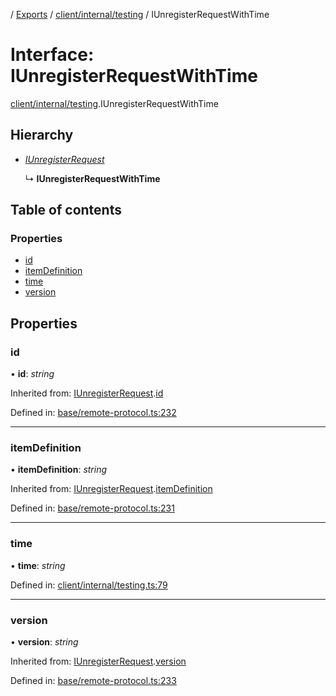 [](../README.md) / [Exports](../modules.md) / [client/internal/testing](../modules/client_internal_testing.md) / IUnregisterRequestWithTime

# Interface: IUnregisterRequestWithTime

[client/internal/testing](../modules/client_internal_testing.md).IUnregisterRequestWithTime

## Hierarchy

* [*IUnregisterRequest*](base_remote_protocol.iunregisterrequest.md)

  ↳ **IUnregisterRequestWithTime**

## Table of contents

### Properties

- [id](client_internal_testing.iunregisterrequestwithtime.md#id)
- [itemDefinition](client_internal_testing.iunregisterrequestwithtime.md#itemdefinition)
- [time](client_internal_testing.iunregisterrequestwithtime.md#time)
- [version](client_internal_testing.iunregisterrequestwithtime.md#version)

## Properties

### id

• **id**: *string*

Inherited from: [IUnregisterRequest](base_remote_protocol.iunregisterrequest.md).[id](base_remote_protocol.iunregisterrequest.md#id)

Defined in: [base/remote-protocol.ts:232](https://github.com/onzag/itemize/blob/3efa2a4a/base/remote-protocol.ts#L232)

___

### itemDefinition

• **itemDefinition**: *string*

Inherited from: [IUnregisterRequest](base_remote_protocol.iunregisterrequest.md).[itemDefinition](base_remote_protocol.iunregisterrequest.md#itemdefinition)

Defined in: [base/remote-protocol.ts:231](https://github.com/onzag/itemize/blob/3efa2a4a/base/remote-protocol.ts#L231)

___

### time

• **time**: *string*

Defined in: [client/internal/testing.ts:79](https://github.com/onzag/itemize/blob/3efa2a4a/client/internal/testing.ts#L79)

___

### version

• **version**: *string*

Inherited from: [IUnregisterRequest](base_remote_protocol.iunregisterrequest.md).[version](base_remote_protocol.iunregisterrequest.md#version)

Defined in: [base/remote-protocol.ts:233](https://github.com/onzag/itemize/blob/3efa2a4a/base/remote-protocol.ts#L233)
